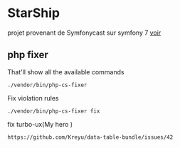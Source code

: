 # StarShip

projet provenant de Symfonycast sur symfony 7 [voir](https://symfonycasts.com/screencast/symfony)

## php fixer

That'll show all the available commands
````
./vendor/bin/php-cs-fixer
````

Fix violation rules
````
./vendor/bin/php-cs-fixer fix
````

fix turbo-ux(My hero )
````
https://github.com/Kreyu/data-table-bundle/issues/42
````